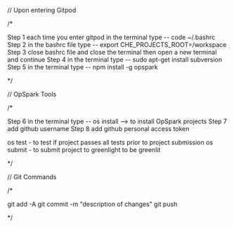 // Upon entering Gitpod

/*

Step 1 each time you enter gitpod in the terminal type -- code ~/.bashrc
Step 2 in the bashrc file type -- export CHE_PROJECTS_ROOT=/workspace
Step 3 close bashrc file and close the terminal then open a new terminal and continue
Step 4 in the terminal type -- sudo apt-get install subversion
Step 5 in the terminal type -- npm install -g opspark

*/


// OpSpark Tools

/*

Step 6 in the terminal type -- os install --> to install OpSpark projects
Step 7 add github username
Step 8 add github personal access token

os test - to test if project passes all tests prior to project submission
os submit - to submit project to greenlight to be greenlit

*/


// Git Commands

/*

git add -A
git commit -m "description of changes"
git push

*/
